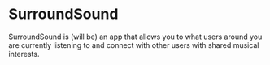# SurroundSound
SurroundSound is (will be) an app that allows you to what users around you are currently listening to and connect with other users with shared musical interests. 

